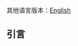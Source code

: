 其他语言版本：[English](https://github.com/urovosamples/SDK_ReleaseforAndroid/blob/master/README.md)
## 引言
